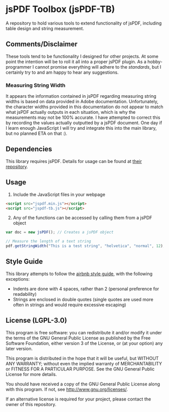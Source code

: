 # jsPDF Toolbox (jsPDF-TB)
A repository to hold various tools to extend functionality of jsPDF, 
including table design and string measurement.

## Comments/Disclaimer
These tools tend to be functionality I designed for other projects. At 
some point the intention will be to roll it all into a proper jsPDF 
plugin. As a hobby-programmer I cannot promise everything will adhere 
to the *standards*, but I certainly try to and am happy to hear any 
suggestions.

### Measuring String Width
It appears the information contained in jsPDF regarding measuring 
string widths is based on data provided in Adobe documentation. 
Unfortunately, the character widths provided in this documentation 
do not appear to match what jsPDF actually outputs in each situation, 
which is why the measurements may not be 100% accurate. I have 
attempted to correct this by recording the values actually outputted 
by a jsPDF document. One day if I learn enough JavaScript I will try 
and integrate this into the main library, but no planned ETA on that :).

## Dependencies
This library requires jsPDF. Details for usage can be found at 
[their repository](https://github.com/MrRio/jsPDF).

## Usage
1. Include the JavaScript files in your webpage
```html
<script src="jspdf.min.js"></script>
<script src="jspdf-tb.js"></script>
```
2. Any of the functions can be accessed by calling them from a jsPDF 
object
```javascript
var doc = new jsPDF(); // Creates a jsPDF object

// Measure the length of a text string
pdf.getStringWidth("This is a test string", "helvetica", "normal", 12); // 35.289067 mm
```

## Style Guide
This library attempts to follow the 
[airbnb style guide](https://github.com/airbnb/javascript), with the 
following exceptions:
- Indents are done with 4 spaces, rather than 2 (personal preference for 
readability)
- Strings are enclosed in double quotes (single quotes are used more 
often in strings and would require excessive escaping)

## License (LGPL-3.0)
This program is free software: you can redistribute it and/or modify 
it under the terms of the GNU General Public License as published by 
the Free Software Foundation, either version 3 of the License, or (at 
your option) any later version.

This program is distributed in the hope that it will be useful, but 
WITHOUT ANY WARRANTY; without even the implied warranty of 
MERCHANTABILITY or FITNESS FOR A PARTICULAR PURPOSE.  See the GNU 
General Public License for more details.

You should have received a copy of the GNU General Public License 
along with this program.  If not, see <http://www.gnu.org/licenses/>.

If an alternative license is required for your project, please contact 
the owner of this repository.
